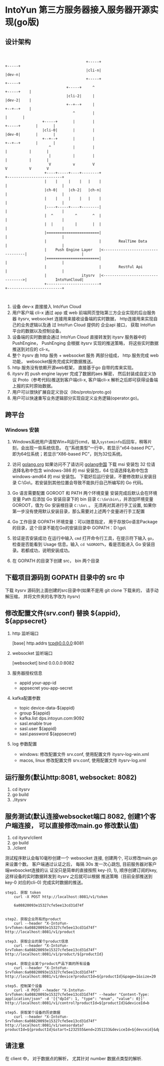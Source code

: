 # IntoYun 第三方服务器接入服务器开源实现(go版)
## 设计架构

```


                                     +-----+                                                        +-----+
                                     |cli-n|                                                        |dev-n|
                                     +-----+                                                        +-----+
                            +-----+     ^                                                  +-----+    |
                            |cli-2|     |                                                  |dev-2|    |
                            +--+--+     |                                                  +--+--+    |
                               ^        |                                                     |       |
                 +-----+       |        |                                       +-----+       |       |
                 |cli-0|       |        |                                       |dev-0|       |       |
                 +--+--+       |        |                                       +--+--+       |       |
                    ^          |        |                                          |          |       |
                    |          |        |                                          |          |       |
                    V          v        V                                          V          V       V
                  +----+-----+----+--------+                                   +-------------------------+
                  |    |     |    |   |    |                                   |                         |
                  |ch-0|     |ch-2|   |ch-n|                                   |                         |
                  |    |     |    |   |    |                                   |                         |
                  |----+-----+----+--------|                                   |                         |
                  |  ^          ^       ^  |                                   |                         |
                  |  |          |       |  |                                   |                         |
                  |========================|                                   |                         |
                  |                        |        RealTime Data              |                         |
                  |    Push Engine Layer   |<----------------------------------|                         |
                  |========================|                                   |                         |
                  |                        |        RestFul Api                |                         |
                  |                itysrv  |<--------------------------------->|             IntoYunCloud|
                  +------------------------+                                   +-------------------------+



```

1. 设备 dev-x 直接接入 IntoYun Cloud
2. 用户客户端 cli-x 通过 app 或 web 前端网页登陆第三方企业实现的后台服务器 itysrv,
   websocket 连接用来接收设备端的实时数据， http连接用来实现自己的业务逻辑以及通
   过 IntoYun Cloud 提供的 企业api 接口， 获取 IntoYun 平台的数据以及控制设备。
3. 设备端的实时数据会通过 IntoYun Cloud 直接转发到 itysrv 服务器中的 PushEngine，
   PushEnging 会根据 itysrv 实现的推送策略， 将这些实时数据推送到对应的 cli-x。
4. 整个 itysrv 由 http 服务 + websocket 服务 两部分组成， http 服务完成 web功能，
   websocket服务完成实时数据推送。
5. http 服务没有依赖开源web框架， 直接基于go 自带的库来实现。
6. itysrv 的 push engine layyer 完成了数据的aes 解密， 然后封装成自定义协议
   Proto（参考代码)推送到客户端cli-x, 客户端cli-x 解析之后即可获得设备端上报的实时原始数据。
7. 用户可以很快扩展自定义协议（libs/proto/proto.go)
8. 用户可以快速重写业务逻辑部分实现自定义业务逻辑(operator.go)。

## 跨平台

### Windows 安装 ###

1. Windows系统用户请按Win+R运行cmd，输入`systeminfo`后回车，稍等片刻，会出现一些系统信息。
在“系统类型”一行中，若显示“x64-based PC”，即为64位系统；若显示“X86-based PC”，则为32位系统。

2. 访问 [golang.org](https://golang.org/dl/) 如果访问不了请访问 [golang中国](https://www.golangtc.com/download) 下载 msi 安装包
32 位请选择名称中包含 windows-386 的 msi 安装包，64 位请选择名称中包含 windows-amd64 的 msi 安装包。
下载好后运行安装，不要修改默认安装目录 C:\Go\，若安装到其他位置会导致不能执行自己所编写的 Go 代码。

3. Go 语言需要配置 GOROOT 和 PATH 两个环境变量
安装完成后默认会在环境变量 Path 后添加 Go 安装目录下的 bin 目录 `C:\Go\bin\`，并添加环境变量 GOROOT，值为 Go 安装根目录 `C:\Go\` 。
无须再对其进行手工设置, 如果你第一步没有使用默认安装目录，那么需要对上述两个变量进行手工配置

4. Go 工作目录 GOPATH 环境变量：可以随意指定， 用于存放Go语言Package的目录，这个目录不能在Go的安装目录中
    GOPATH：D:\go\

5. 验证是否安装成功
在运行中输入 `cmd` 打开命令行工具，在提示符下输入 `go`，检查是否能看到 Usage 信息。输入 `cd %GOROOT%`，看是否能进入 Go 安装目录。若都成功，说明安装成功。

6. 在 GOPATH 的目录下创建 src， bin 两个目录

## 下载项目源码到 GOPATH 目录中的 src 中
下载 itysrv 源码到上面创建的src目录中(如果不是用 git clone 下载来的， 请手动解压缩， 并将文件夹的名字改为 itysrv)

## 修改配置文件(srv.conf) 替换 ${appid}, ${appsecret}

1. http 监听端口

    [base]
    http.addrs tcp@0.0.0.0:8081

2. websocket 监听端口

    [websocket]
    bind 0.0.0.0:8082

3. 服务器授权信息

    - appid  your-app-id
    - appsecret you-app-secret

4. kafka配置参数

    - topic device-data-${appid}
    - group ${appid}
    - kafka.list dps.intoyun.com:9092
    - sasl.enable true
    - sasl.user ${appid}
    - sasl.password ${appsecret}

5. log 参数配置
    - windows:  修改配置文件 srv.conf, 使用配置文件 itysrv-log-win.xml
    - macos, linux 修改配置文件 srv.conf, 使用配置文件 itysrv-log.xml


## 运行服务(默认http:8081, websocket: 8082)

1. cd itysrv
2. go build
3. ./itysrv

## 服务测试(默认连接websocket端口 8082, 创建1个客户端连接， 可以直接修改main.go 修改默认值)

1. cd itysrv/client
2. go build
3. ./client


测试程序默认会每10毫秒创建一个 websocket 连接, 创建两个, 可以修改main.go 来设置个数。
客户端通过认证之后， 每隔 30s 发一次心跳包, 目前服务器对客户端websocket连接的认
证没只是简单的直接按照 key-{0, 1}, 顺序创建订阅的key, 这样设备的实时数据转发到 itysrv 之后就可以根据
推送策略（目前全部推送到key-0 对应的cli-0) 完成实时数据的推送。

```
step1. 获取 token
    curl -X POST http://localhost:8081/v1/token

    6a08820093e15327cfe5ee13cd31d74f


step2. 获取企业所有的product
    curl --header "X-IntoYun-SrvToken:6a08820093e15327cfe5ee13cd31d74f" http://localhost:8081/v1/product

step3. 获取企业的某个product信息
    curl --header "X-IntoYun-SrvToken:6a08820093e15327cfe5ee13cd31d74f" http://localhost:8081/v1/product/${productId}

step4. 获取企业某个product产品下面的所有设备
    curl --header "X-IntoYun-SrvToken:6a08820093e15327cfe5ee13cd31d74f" http://localhost:8081/v1/device?productId=${productId}&page=1&size=20

step5. 控制某个设备
    curl -X POST --header "X-IntoYun-SrvToken:6a08820093e15327cfe5ee13cd31d74f" --header "Content-Type: application/json" -d '[{"dpId": 1, "type": "enum", "value": 0}]' http://localhost:8081/v1/control?productId=${productId}&deviceId=b

step5. 获取某个设备的历史数据
    curl --header "X-IntoYun-SrvToken:6a08820093e15327cfe5ee13cd31d74f" http://localhost:8081/v1/sensordata?productId=${productId}&start=1232555&end=2351233&deviceId=${devceid}&dpId=0&interval=10s
```


## 请注意

在 client 中， 对于数据点的解析， 尤其针对 number 数据点类型的解析.
